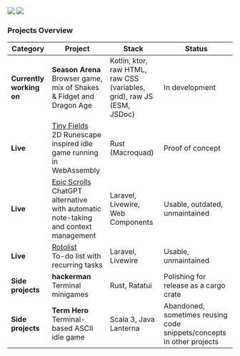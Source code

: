 ![](http://github-profile-summary-cards.vercel.app/api/cards/stats?username=epic-64&theme=github_dark)
![](http://github-profile-summary-cards.vercel.app/api/cards/most-commit-language?username=epic-64&theme=github_dark)

### Projects Overview

| Category           | Project                                                                 | Stack                                | Status                                   |
|--------------------|-------------------------------------------------------------------------|--------------------------------------|------------------------------------------|
| **Currently working on** | **Season Arena**<br/>Browser game, mix of Shakes & Fidget and Dragon Age | Kotlin, ktor, raw HTML, raw CSS (variables, grid), raw JS (ESM, JSDoc)     | In development                           |
| **Live**           | [Tiny Fields](https://tiny-fields.up.railway.app/)<br/>2D Runescape inspired idle game running in WebAssembly | Rust (Macroquad)                     | Proof of concept                         |
| **Live**  | [Epic Scrolls](https://epic-scrolls.holonaut.io/)<br/>ChatGPT alternative with automatic note-taking and context management | Laravel, Livewire, Web Components    | Usable, outdated, unmaintained           |
| **Live** | [Rotolist](https://rotolist.holonaut.io/)<br/>To-do list with recurring tasks | Laravel, Livewire                    | Usable, unmaintained |
| **Side projects**  | **hackerman**<br/>Terminal minigames | Rust, Ratatui                        | Polishing for release as a cargo crate                   |
| **Side projects**  | **Term Hero**<br/>Terminal-based ASCII idle game | Scala 3, Java Lanterna               | Abandoned, sometimes reusing code snippets/concepts in other projects                                |
